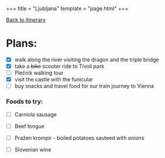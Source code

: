 +++
title = "Ljubljana"
template = "page.html"
+++

[Back to itinerary](../)

# Plans:

- [x] walk along the river visiting the dragon and the triple bridge
- [x] take a ~~bike~~ scooter ride to Tivoli park
- [ ] Plečnik walking tour
- [x] visit the castle with the funicular
- [ ] buy snacks and travel food for our train journey to Vienna

### Foods to try:

- [ ] Carniola sausage
- [ ] Beef tongue
- [ ] Pražen krompir - boiled potatoes sauteed with onions
- [ ] Slovenian wine




